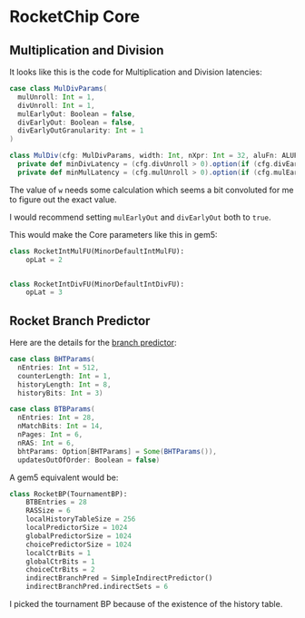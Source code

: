 # RocketChip Core

## Multiplication and Division

It looks like this is the code for Multiplication and Division latencies:

``` scala
case class MulDivParams(
  mulUnroll: Int = 1,
  divUnroll: Int = 1,
  mulEarlyOut: Boolean = false,
  divEarlyOut: Boolean = false,
  divEarlyOutGranularity: Int = 1
)

class MulDiv(cfg: MulDivParams, width: Int, nXpr: Int = 32, aluFn: ALUFN = new ALUFN) extends Module {
  private def minDivLatency = (cfg.divUnroll > 0).option(if (cfg.divEarlyOut) 3 else 1 + w/cfg.divUnroll)
  private def minMulLatency = (cfg.mulUnroll > 0).option(if (cfg.mulEarlyOut) 2 else w/cfg.mulUnroll)
```

The value of `w` needs some calculation which seems a bit convoluted for me to figure out the exact value.

I would recommend setting `mulEarlyOut` and `divEarlyOut` both to `true`.

This would make the Core parameters like this in gem5:

``` python
class RocketIntMulFU(MinorDefaultIntMulFU):
    opLat = 2


class RocketIntDivFU(MinorDefaultIntDivFU):
    opLat = 3
```

## Rocket Branch Predictor

Here are the details for the [branch predictor](https://github.com/chipsalliance/rocket-chip/blob/master/src/main/scala/rocket/BTB.scala):

``` scala
case class BHTParams(
  nEntries: Int = 512,
  counterLength: Int = 1,
  historyLength: Int = 8,
  historyBits: Int = 3)

case class BTBParams(
  nEntries: Int = 28,
  nMatchBits: Int = 14,
  nPages: Int = 6,
  nRAS: Int = 6,
  bhtParams: Option[BHTParams] = Some(BHTParams()),
  updatesOutOfOrder: Boolean = false)
```

A gem5 equivalent would be:

``` python
class RocketBP(TournamentBP):
    BTBEntries = 28
    RASSize = 6
    localHistoryTableSize = 256
    localPredictorSize = 1024
    globalPredictorSize = 1024
    choicePredictorSize = 1024
    localCtrBits = 1
    globalCtrBits = 1
    choiceCtrBits = 2
    indirectBranchPred = SimpleIndirectPredictor()
    indirectBranchPred.indirectSets = 6
```

I picked the tournament BP because of the existence of the history table.
